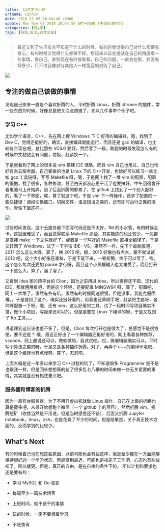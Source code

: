 ```yaml
---
title:  11月生活小结
urlname: xzxhcv
date: 2018-11-05 20:04:46 +0800
update: Mon Nov 05 2018 20:04:50 GMT+0800 (中国标准时间)
categories: [随,笔]
tags: [随笔,生活,日常总结]
---
```


> 最近又到了生活有点不知道干什么的时候，有的时候觉得自己对什么都很有信心，有的时候又觉得什么都做不好。想起来以前总是站在自己的角度看一些事情，看自己。直到现在有时候看看，自己的问题，一直放在那，并没有好多少，只不过我像对待其他人一样宽容的对待了自己。

![](https://cdn.nlark.com/yuque/0/2018/png/187932/1541420058802-2a13e83c-eb31-4adb-9ce0-5b8443a9ff3b.png#width=596)

## 专注的做自己该做的事情

发现自己原来一直是个喜欢折腾的人，平时折腾 Linux，折腾 chrome 的插件，学一些东西的时候，好像总是把关注点搞错了。先以几件事举个例子吧。

### 学习 C++

比如学个语言，C++，先在网上搜 Windows 下 C 好用的编辑器，嗯，找到了 Dev C，觉得还挺好的，确实，直接编译就能运行，而且还是 gcc 的编译，也比较符合现在吧，总比那些 VC6.0 要好。然后写了一段，刷题的时候发现怎么有的时候中文粘贴会有问题，垃圾，赶紧换一个。

于是就看到了网上的很多说 vim 搭建 IDE 很酷，而且 vim 自己也用过，自己也恰好有台云服务器，自己要做的也是 Linux 下的 C++开发，也恰好可以练习一些比如 gcc 工具链呀，写写 Makefile 呀，嗯，于是网上找了一堆 vim 的配置，配置的很酷，找了很多，各种修改，甚至白天都没心思干活了也要搞好，中午回宿舍开着电脑马上开始弄，到了后面折腾的都累了，在 github 上找到了一个别人配好的，看了一下界面，唉，算了就这个吧。于是 vim 下一阵操作，还学了配置的一些快捷键：诸如切换窗口，切换文件，语法错误之类的，还有即时运行之类的操作。就像下面这样。。

![](https://cdn.nlark.com/yuque/0/2018/png/187932/1541417270624-4fa02e68-1d4c-4852-8be2-24498600aff1.png#width=504)

过段时间发现，这个云服务器下面写代码还是不太好，1M 的小水管，有的时候会卡，这就很难受了，而且说得联系 Makefile 那些，其实能练的也比较少，一般都是直接 make 一下文件就好了，或者是一个写好的 Makefile 直接全编译了。于是又转回了 Windows，试了一下宇宙 IDE--VS，果然不一样，先下个最新版吧，2017 怎么这么大呀，算了，换 2015 吧，额，2015 好像也有点大，要不就试试 2013 吧，这个大小好像还凑和，于是下载下来，一顿折腾，终于可以写了，唉，这个怎么每次还要加 pause 才行呀，而且这个小黑框输入也太难受了，而且打开一下这么大，算了，溜了溜了。

又看到 Idea 家的跨平台的 Clion，因为之前用过 idea，所以觉得还不错，现代的 IDE，那就用用看吧，但是这个环境，还要配置
MINGW64 呀，算了，配置吧，网上一大堆了，虽然有些有坑，虽然有的时候网速很慢，但是没事，我能克服困难。。于是就用了这个，确实还挺好看的，用着也还算顺手吧，赶紧把主题呀，各种呀配置一下呀，哦，还有 vim，这么好用的工具。试了一段时间写项目确实不错，做个小项目，写起来还可以的。但是是要在 Linux 下编译的呀，于是又找到了 ftp 工具。。。

讲道理到这应该也差不多了，但是，Clion 每次打开也是很大了，总感觉不是很方便，要不还是？ 哦，最近正好出了一个编辑器还挺好用的，网上看着各种推荐，vscode，网上都说还可以，微软做的，我试试吧。哎，做编辑器确实可以，平时写个算法之类的呀。于是又是各种插件折腾，对了，再弄个 c++的编译环境吧，但是这个编译也有点慢呀，算了，忍忍吧。

上面大概是这一年多以来学习 C++过程的坑了，不知道很多 Programmer 是不是也跟我一样，但是回头想想真的花了很多乱七八糟的时间来做一些无关紧要的事情，其实就是没有抓住重点吧。

### 服务器和博客的折腾

因为一直有台服务器，为了不用开虚拟机就做 Linux 操作，自己在上面的折腾也算是蛮多吧，从最开始想跑个微信（一个 github 上的项目），然后折腾 vim，折腾挖矿（收益当然是不用说，但是当时感觉还不错），后面又折腾 Jupyter notebook，tmux，zsh，也是花费了不少的时间，但是结果是，关于真正技术方面的，反而学到的比较少。

## What's Next

有的时候自己也在想这些原因，以前可能也会有些这样，但是至少能在一方面能够保持很好的一个学习状态，但是直到最近，可能也是找完了工作吧，心态也有些放松了，所以就更。但是，真正的自由，是在自律的条件下的。
所以计划和要求也还是要有的：

- 学习 MySQL 和 Go 语言

- 每周至少一篇技术博客

- 上班时间，就干该干的事情

- 玩的时候，一定不要想着学习

- 不吃夜宵
